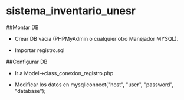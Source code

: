 # sistema_inventario_unesr

##Montar DB
- Crear DB vacía (PHPMyAdmin o cualquier otro Manejador MYSQL).

- Importar registro.sql

##Configurar DB

- Ir a Model->class_conexion_registro.php

- Modificar los datos en mysqliconnect("host", "user", "password", "database");
